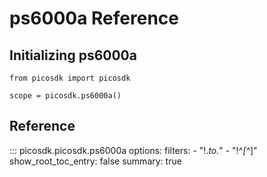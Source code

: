 # ps6000a Reference
## Initializing ps6000a
```
from picosdk import picosdk

scope = picosdk.ps6000a()
```

## Reference
::: picosdk.picosdk.ps6000a
    options:
        filters:
        - "!.*_to_.*"
        - "!^_[^_]"
        show_root_toc_entry: false
        summary: true